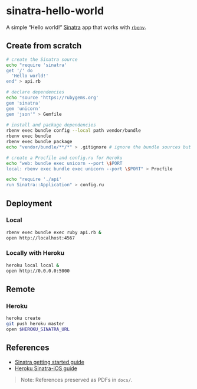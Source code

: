 # sinatra-hello-world

A simple “Hello world!” [Sinatra](http://sinatrarb.com) app that works with [`rbenv`](https://github.com/rbenv/rbenv).

## Create from scratch

```sh
# create the Sinatra source
echo "require 'sinatra'
get '/' do
  'Hello world!'
end" > api.rb

# declare dependencies  
echo "source 'https://rubygems.org'
gem 'sinatra'
gem 'unicorn'
gem 'json'" > Gemfile   
  
# install and package dependencies
rbenv exec bundle config --local path vendor/bundle
rbenv exec bundle
rbenv exec bundle package
echo "vendor/bundle/**/*" > .gitignore # ignore the bundle sources but save the packaged caches

# create a Procfile and config.ru for Heroku
echo "web: bundle exec unicorn --port \$PORT
local: rbenv exec bundle exec unicorn --port \$PORT" > Procfile

echo "require './api'
run Sinatra::Application" > config.ru
```

## Deployment

### Local

```sh
rbenv exec bundle exec ruby api.rb &
open http://localhost:4567
```

### Locally with Heroku

```sh
heroku local local &
open http://0.0.0.0:5000
```

## Remote

### Heroku

```sh
heroku create
git push heroku master
open $HEROKU_SINATRA_URL
```

## References

- [Sinatra getting started guide](http://sinatrarb.com/intro.html)
- [Heroku Sinatra-iOS guide](https://devcenter.heroku.com/articles/getting-started-ios-development-sinatra-cedar)

> Note: References preserved as PDFs in `docs/`.
